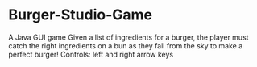 # Burger-Studio-Game
A Java GUI game
Given a list of ingredients for a burger, the player must catch the right
ingredients on a bun as they fall from the sky to make a perfect burger!
Controls: left and right arrow keys
